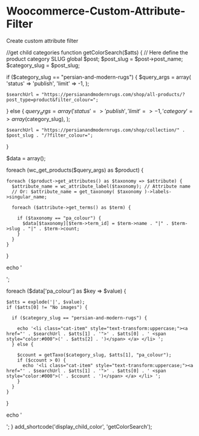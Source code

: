 # Woocommerce-Custom-Attribute-Filter
Create custom attribute filter 

//get child categories 
function getColorSearch($atts)
{
  // Here define the product category SLUG
  global $post;
  $post_slug = $post->post_name;
  $category_slug = $post_slug;

  if ($category_slug == "persian-and-modern-rugs") {
    $query_args = array(
      'status'    => 'publish',
      'limit'     => -1,
    );

    $searchUrl = "https://persianandmodernrugs.com/shop/all-products/?post_type=product&filter_colour=";
  } else {
    $query_args = array(
      'status'    => 'publish',
      'limit'     => -1,
      'category'  => array($category_slug),
    );

    $searchUrl = "https://persianandmodernrugs.com/shop/collection/" . $post_slug . "/?filter_colour=";
  }

  $data = array();

  foreach (wc_get_products($query_args) as $product) {

    foreach ($product->get_attributes() as $taxonomy => $attribute) {
      $attribute_name = wc_attribute_label($taxonomy); // Attribute name
      // Or: $attribute_name = get_taxonomy( $taxonomy )->labels->singular_name;

      foreach ($attribute->get_terms() as $term) {

        if ($taxonomy == "pa_colour") {
          $data[$taxonomy][$term->term_id] = $term->name . "|" . $term->slug . "|" . $term->count;
        }
      }
    }
  }

  echo '<ul class="product-categories" style="list-style-type:none;padding:0px;">';

  foreach ($data['pa_colour'] as $key => $value) {

    $atts = explode('|', $value);
    if ($atts[0] != "No images") {

      if ($category_slug == "persian-and-modern-rugs") {

        echo '<li class="cat-item" style="text-transform:uppercase;"><a href="' . $searchUrl . $atts[1] . '">' . $atts[0] . ' <span style="color:#000">(' . $atts[2] . ')</span> </a> </li> ';
      } else {

        $ccount = getTaxo($category_slug, $atts[1], "pa_colour");
        if ($ccount > 0) {
          echo '<li class="cat-item" style="text-transform:uppercase;"><a href="' . $searchUrl . $atts[1] . '">' . $atts[0] . ' <span style="color:#000">(' . $ccount . ')</span> </a> </li> ';
        }
      }
    }
  }

  echo '</ul>';
}
add_shortcode('display_child_color', 'getColorSearch');
